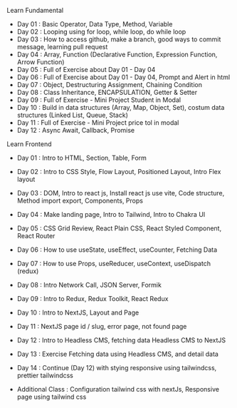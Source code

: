 Learn Fundamental

- Day 01 : Basic Operator, Data Type, Method, Variable
- Day 02 : Looping using for loop, while loop, do while loop
- Day 03 : How to access github, make a branch, good ways to commit message, learning pull request
- Day 04 : Array, Function (Declarative Function, Expression Function, Arrow Function)
- Day 05 : Full of Exercise about Day 01 - Day 04
- Day 06 : Full of Exercise about Day 01 - Day 04, Prompt and Alert in html
- Day 07 : Object, Destructuring Assignment, Chaining Condition
- Day 08 : Class Inheritance, ENCAPSULATION, Getter & Setter
- Day 09 : Full of Exercise - Mini Project Student in Modal
- Day 10 : Build in data structures (Array, Map, Object, Set), costum data structures (Linked List, Queue, Stack)
- Day 11 : Full of Exercise - Mini Project price tol in modal
- Day 12 : Async Await, Callback, Promise

Learn Frontend

- Day 01 : Intro to HTML, Section, Table, Form
- Day 02 : Intro to CSS Style, Flow Layout, Positioned Layout, Intro Flex layout
- Day 03 : DOM, Intro to react js, Install react js use vite, Code structure, Method import export, Components, Props
- Day 04 : Make landing page, Intro to Tailwind, Intro to Chakra UI
- Day 05 : CSS Grid Review, React Plain CSS, React Styled Component, React Router
- Day 06 : How to use useState, useEffect, useCounter, Fetching Data
- Day 07 : How to use Props, useReducer, useContext, useDispatch (redux)
- Day 08 : Intro Network Call, JSON Server, Formik
- Day 09 : Intro to Redux, Redux Toolkit, React Redux
- Day 10 : Intro to NextJS, Layout and Page
- Day 11 : NextJS page id / slug, error page, not found page
- Day 12 : Intro to Headless CMS, fetching data Headless CMS to NextJS
- Day 13 : Exercise Fetching data using Headless CMS, and detail data
- Day 14 : Continue (Day 12) with stying responsive using tailwindcss, prettier tailwindcss

- Additional Class : Configuration tailwind css with nextJs, Responsive page using tailwind css
